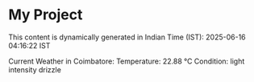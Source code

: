 # My Project

This content is dynamically generated in Indian Time (IST): 2025-06-16 04:16:22 IST


Current Weather in Coimbatore:
Temperature: 22.88 °C
Condition: light intensity drizzle
